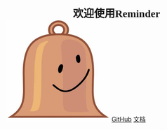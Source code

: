 **<center><b><font size=5 face="仿宋">欢迎使用Reminder</font></b></center>**
<img src="./OIP-C.jpeg" alt="icon" style="zoom:50%;" />
[GitHub](https://github.com/JPCHS/Reminder)
[文档](index.html)
